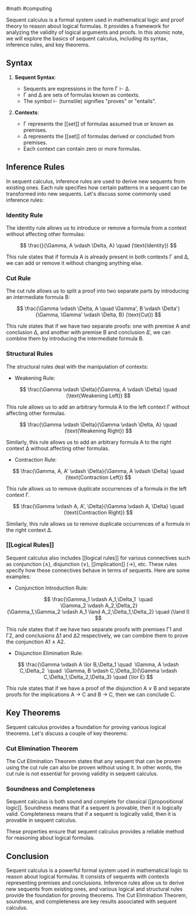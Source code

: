#math #computing 

Sequent calculus is a formal system used in mathematical logic and proof theory to reason about logical formulas. It provides a framework for analyzing the validity of logical arguments and proofs. In this atomic note, we will explore the basics of sequent calculus, including its syntax, inference rules, and key theorems.

## Syntax

1. **Sequent Syntax**:
   - Sequents are expressions in the form Γ ⊢ Δ.
   - Γ and Δ are sets of formulas known as contexts.
   - The symbol ⊢ (turnstile) signifies "proves" or "entails".

2. **Contexts**:
   - Γ represents the [[set]] of formulas assumed true or known as premises.
   - Δ represents the [[set]] of formulas derived or concluded from premises.
   - Each context can contain zero or more formulas.
## Inference Rules

In sequent calculus, inference rules are used to derive new sequents from existing ones. Each rule specifies how certain patterns in a sequent can be transformed into new sequents. Let's discuss some commonly used inference rules:

### Identity Rule

The identity rule allows us to introduce or remove a formula from a context without affecting other formulas:

$$
\frac{}{\Gamma, A \vdash \Delta, A} \quad (\text{Identity})
$$

This rule states that if formula A is already present in both contexts Γ and Δ, we can add or remove it without changing anything else.

### Cut Rule

The cut rule allows us to split a proof into two separate parts by introducing an intermediate formula B:

$$
\frac{\Gamma \vdash \Delta, A \quad \Gamma', B \vdash \Delta'}{\Gamma, \Gamma' \vdash \Delta, B}  (\text{Cut})
$$

This rule states that if we have two separate proofs: one with premise A and conclusion Δ, and another with premise B and conclusion Δ', we can combine them by introducing the intermediate formula B.

### Structural Rules

The structural rules deal with the manipulation of contexts:

- Weakening Rule:

$$
\frac{\Gamma \vdash \Delta}{\Gamma, A \vdash \Delta} \quad (\text{Weakening Left})
$$

This rule allows us to add an arbitrary formula A to the left context Γ without affecting other formulas.

$$
\frac{\Gamma \vdash \Delta}{\Gamma \vdash \Delta, A}  \quad (\text{Weakening Right})
$$

Similarly, this rule allows us to add an arbitrary formula A to the right context Δ without affecting other formulas.

- Contraction Rule:

$$
\frac{\Gamma, A, A' \vdash \Delta}{\Gamma, A \vdash \Delta}  \quad (\text{Contraction Left})
$$

This rule allows us to remove duplicate occurrences of a formula in the left context Γ.

$$
\frac{\Gamma \vdash A, A', \Delta}{\Gamma \vdash A, \Delta}  \quad (\text{Contraction Right})
$$

Similarly, this rule allows us to remove duplicate occurrences of a formula in the right context Δ.

### [[Logical Rules]]

Sequent calculus also includes [[logical rules]] for various connectives such as conjunction (∧), disjunction (∨), [[implication]] (→), etc. These rules specify how these connectives behave in terms of sequents. Here are some examples:

- Conjunction Introduction Rule:

$$
\frac{\Gamma_1 \vdash A_1,\Delta_1  \quad  \Gamma_2 \vdash A_2,\Delta_2}{\Gamma_1,\Gamma_2 \vdash A_1 \land A_2,\Delta_1,\Delta_2}  \quad (\land I)
$$

This rule states that if we have two separate proofs with premises Γ1 and Γ2, and conclusions Δ1 and Δ2 respectively, we can combine them to prove the conjunction A1 ∧ A2.

- Disjunction Elimination Rule:

$$
\frac{\Gamma \vdash A \lor B,\Delta_1 \quad  \Gamma, A \vdash C,\Delta_2  \quad  \Gamma, B \vdash C,\Delta_3}{\Gamma \vdash C,\Delta_1,\Delta_2,\Delta_3}  \quad (\lor E)
$$

This rule states that if we have a proof of the disjunction A ∨ B and separate proofs for the implications A → C and B → C, then we can conclude C.

## Key Theorems

Sequent calculus provides a foundation for proving various logical theorems. Let's discuss a couple of key theorems:

### Cut Elimination Theorem

The Cut Elimination Theorem states that any sequent that can be proven using the cut rule can also be proven without using it. In other words, the cut rule is not essential for proving validity in sequent calculus.

### Soundness and Completeness

Sequent calculus is both sound and complete for classical [[propositional logic]]. Soundness means that if a sequent is provable, then it is logically valid. Completeness means that if a sequent is logically valid, then it is provable in sequent calculus.

These properties ensure that sequent calculus provides a reliable method for reasoning about logical formulas.

## Conclusion

Sequent calculus is a powerful formal system used in mathematical logic to reason about logical formulas. It consists of sequents with contexts representing premises and conclusions. Inference rules allow us to derive new sequents from existing ones, and various logical and structural rules provide the foundation for proving theorems. The Cut Elimination Theorem, soundness, and completeness are key results associated with sequent calculus.
